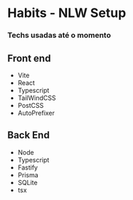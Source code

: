 # Habits - NLW Setup

### Techs usadas até o momento

## Front end
- Vite
- React
- Typescript
- TailWindCSS
- PostCSS
- AutoPrefixer

## Back End
- Node
- Typescript
- Fastify
- Prisma
- SQLite
- tsx